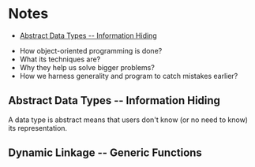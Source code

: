 # Notes

<!-- TOC depthFrom:2 depthTo:6 withLinks:1 updateOnSave:1 orderedList:0 -->

- [Abstract Data Types -- Information Hiding](#abstract-data-types-information-hiding)

<!-- /TOC -->

- How object-oriented programming is done?
- What its techniques are?
- Why they help us solve bigger problems?
- How we harness generality and program to catch mistakes earlier?

## Abstract Data Types -- Information Hiding

A data type is abstract means that users don't know (or no need to know) its representation.

## Dynamic Linkage -- Generic Functions
